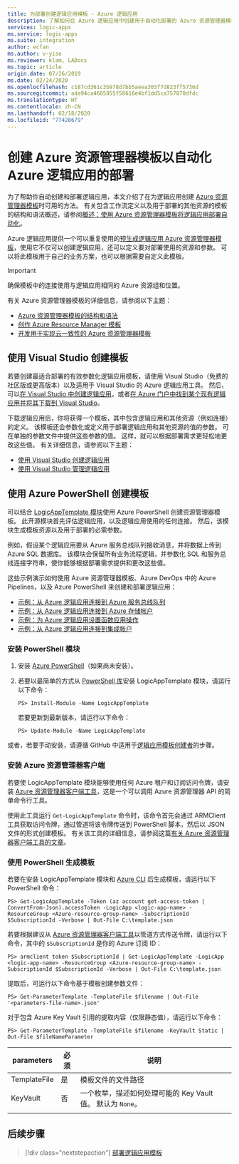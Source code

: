 ```yaml
---
title: 为部署创建逻辑应用模板 - Azure 逻辑应用
description: 了解如何在 Azure 逻辑应用中创建用于自动化部署的 Azure 资源管理器模板
services: logic-apps
ms.service: logic-apps
ms.suite: integration
author: ecfan
ms.author: v-yiso
ms.reviewer: klam, LADocs
ms.topic: article
origin.date: 07/26/2019
ms.date: 02/24/2020
ms.openlocfilehash: c187cd361c3b978d7bb5aeea303f7d823ff5736d
ms.sourcegitcommit: ada94ca4685855f58616e4bf1dd5ca757878dfdc
ms.translationtype: HT
ms.contentlocale: zh-CN
ms.lasthandoff: 02/18/2020
ms.locfileid: "77428679"
---
```

# <a name="create-azure-resource-manager-templates-to-automate-deployment-for-azure-logic-apps"></a>创建 Azure 资源管理器模板以自动化 Azure 逻辑应用的部署

为了帮助你自动创建和部署逻辑应用，本文介绍了在为逻辑应用创建 [Azure 资源管理器模板](../azure-resource-manager/management/overview.md)时可用的方法。 有关包含工作流定义以及用于部署的其他资源的模板的结构和语法概述，请参阅[概述：使用 Azure 资源管理器模板将逻辑应用部署自动化](logic-apps-azure-resource-manager-templates-overview.md)。

Azure 逻辑应用提供一个可以重复使用的[预生成逻辑应用 Azure 资源管理器模板](https://github.com/Azure/azure-quickstart-templates/blob/master/101-logic-app-create/azuredeploy.json)，使用它不仅可以创建逻辑应用，还可以定义要对部署使用的资源和参数。 可以将此模板用于自己的业务方案，也可以根据需要自定义此模板。

> [!IMPORTANT]
> 确保模板中的连接使用与逻辑应用相同的 Azure 资源组和位置。

有关 Azure 资源管理器模板的详细信息，请参阅以下主题：

* [Azure 资源管理器模板的结构和语法](../azure-resource-manager/templates/template-syntax.md)
* [创作 Azure Resource Manager 模板](../azure-resource-manager/templates/template-syntax.md)
* [开发用于实现云一致性的 Azure 资源管理器模板](../azure-resource-manager/templates/templates-cloud-consistency.md)

<a name="visual-studio"></a>

## <a name="create-templates-with-visual-studio"></a>使用 Visual Studio 创建模板

若要创建最适合部署的有效参数化逻辑应用模板，请使用 Visual Studio（免费的社区版或更高版本）以及适用于 Visual Studio 的 Azure 逻辑应用工具。 然后，可以[在 Visual Studio 中创建逻辑应用](../logic-apps/quickstart-create-logic-apps-with-visual-studio.md)，或者[在 Azure 门户中找到某个现有逻辑应用并将其下载到 Visual Studio](../logic-apps/manage-logic-apps-with-visual-studio.md)。

下载逻辑应用后，你将获得一个模板，其中包含逻辑应用和其他资源（例如连接）的定义。 该模板还会参数化或定义用于部署逻辑应用和其他资源的值的参数。  可在单独的参数文件中提供这些参数的值。 这样，就可以根据部署需求更轻松地更改这些值。 有关详细信息，请参阅以下主题：

* [使用 Visual Studio 创建逻辑应用](../logic-apps/quickstart-create-logic-apps-with-visual-studio.md)
* [使用 Visual Studio 管理逻辑应用](../logic-apps/manage-logic-apps-with-visual-studio.md)

<a name="azure-powershell"></a>

## <a name="create-templates-with-azure-powershell"></a>使用 Azure PowerShell 创建模板

可以结合 [LogicAppTemplate 模块](https://github.com/jeffhollan/LogicAppTemplateCreator)使用 Azure PowerShell 创建资源管理器模板。 此开源模块首先评估逻辑应用，以及逻辑应用使用的任何连接。 然后，该模块生成模板资源以及用于部署的必需参数。

例如，假设某个逻辑应用要从 Azure 服务总线队列接收消息，并将数据上传到 Azure SQL 数据库。 该模块会保留所有业务流程逻辑，并参数化 SQL 和服务总线连接字符串，使你能够根据部署需求提供和更改这些值。

这些示例演示如何使用 Azure 资源管理器模板、Azure DevOps 中的 Azure Pipelines，以及 Azure PowerShell 来创建和部署逻辑应用：

* [示例：从 Azure 逻辑应用连接到 Azure 服务总线队列](https://docs.microsoft.com/samples/azure-samples/azure-logic-apps-deployment-samples/connect-to-azure-service-bus-queues-from-azure-logic-apps-and-deploy-with-azure-devops-pipelines/)
* [示例：从 Azure 逻辑应用连接到 Azure 存储帐户](https://docs.microsoft.com/samples/azure-samples/azure-logic-apps-deployment-samples/connect-to-azure-storage-accounts-from-azure-logic-apps-and-deploy-with-azure-devops-pipelines/)
* [示例：为 Azure 逻辑应用设置函数应用操作](https://docs.microsoft.com/samples/azure-samples/azure-logic-apps-deployment-samples/set-up-an-azure-function-app-action-for-azure-logic-apps-and-deploy-with-azure-devops-pipelines/)
* [示例：从 Azure 逻辑应用连接到集成帐户](https://docs.microsoft.com/samples/azure-samples/azure-logic-apps-deployment-samples/connect-to-an-integration-account-from-azure-logic-apps-and-deploy-by-using-azure-devops-pipelines/)

### <a name="install-powershell-modules"></a>安装 PowerShell 模块

1. 安装 [Azure PowerShell](https://docs.microsoft.com/powershell/azure/install-az-ps)（如果尚未安装）。

1. 若要以最简单的方式从 [PowerShell 库](https://www.powershellgallery.com/packages/LogicAppTemplate)安装 LogicAppTemplate 模块，请运行以下命令：

   ```text
   PS> Install-Module -Name LogicAppTemplate
   ```

   若要更新到最新版本，请运行以下命令：

   ```text
   PS> Update-Module -Name LogicAppTemplate
   ```

或者，若要手动安装，请遵循 GitHub 中适用于[逻辑应用模板创建者](https://github.com/jeffhollan/LogicAppTemplateCreator)的步骤。

### <a name="install-azure-resource-manager-client"></a>安装 Azure 资源管理器客户端

若要使 LogicAppTemplate 模块能够使用任何 Azure 租户和订阅访问令牌，请安装 [Azure 资源管理器客户端工具](https://github.com/projectkudu/ARMClient)，这是一个可以调用 Azure 资源管理器 API 的简单命令行工具。

使用此工具运行 `Get-LogicAppTemplate` 命令时，该命令首先会通过 ARMClient 工具获取访问令牌，通过管道将该令牌传送到 PowerShell 脚本，然后以 JSON 文件的形式创建模板。 有关该工具的详细信息，请参阅这篇[有关 Azure 资源管理器客户端工具的文章](https://blog.davidebbo.com/2015/01/azure-resource-manager-client.html)。

### <a name="generate-template-with-powershell"></a>使用 PowerShell 生成模板

若要在安装 LogicAppTemplate 模块和 [Azure CLI](/cli/?view=azure-cli-latest) 后生成模板，请运行以下 PowerShell 命令：

```text
PS> Get-LogicAppTemplate -Token (az account get-access-token | ConvertFrom-Json).accessToken -LogicApp <logic-app-name> -ResourceGroup <Azure-resource-group-name> -SubscriptionId $SubscriptionId -Verbose | Out-File C:\template.json
```

若要根据建议从 [Azure 资源管理器客户端工具](https://github.com/projectkudu/ARMClient)以管道方式传送令牌，请运行以下命令，其中的 `$SubscriptionId` 是你的 Azure 订阅 ID：

```text
PS> armclient token $SubscriptionId | Get-LogicAppTemplate -LogicApp <logic-app-name> -ResourceGroup <Azure-resource-group-name> -SubscriptionId $SubscriptionId -Verbose | Out-File C:\template.json
```

提取后，可运行以下命令基于模板创建参数文件：

```text
PS> Get-ParameterTemplate -TemplateFile $filename | Out-File '<parameters-file-name>.json'
```

对于包含 Azure Key Vault 引用的提取内容（仅限静态值），请运行以下命令：

```text
PS> Get-ParameterTemplate -TemplateFile $filename -KeyVault Static | Out-File $fileNameParameter
```

| parameters | 必须 | 说明 |
|------------|----------|-------------|
| TemplateFile | 是 | 模板文件的文件路径 |
| KeyVault | 否 | 一个枚举，描述如何处理可能的 Key Vault 值。 默认为 `None`。 |
||||

## <a name="next-steps"></a>后续步骤

> [!div class="nextstepaction"]
> [部署逻辑应用模板](../logic-apps/logic-apps-deploy-azure-resource-manager-templates.md)
